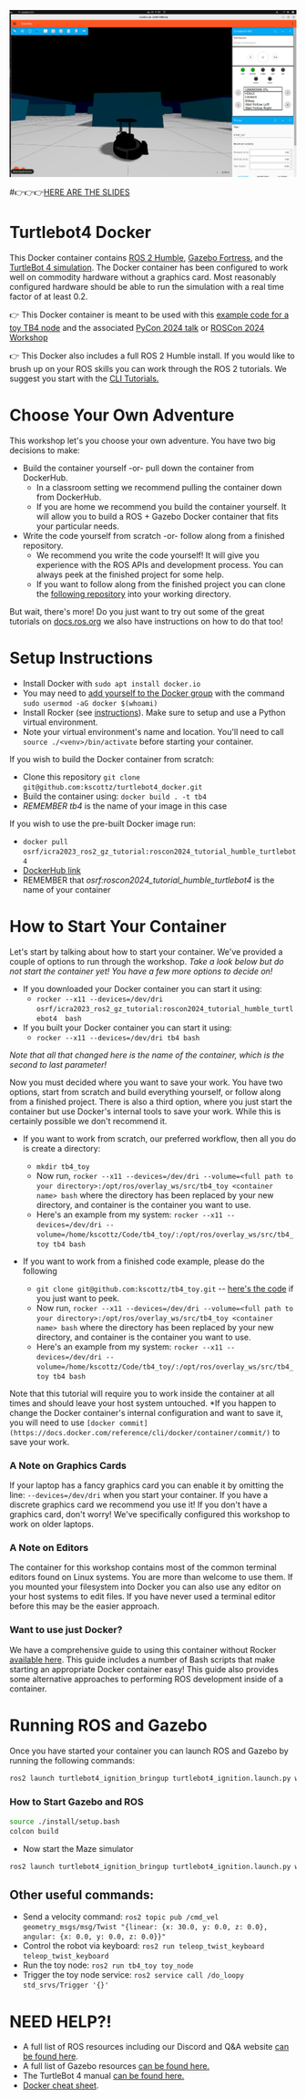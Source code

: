  ![The TurtleBot 4 Simulator in a Docker Container](/example.png)

#👉👉👉[HERE ARE THE SLIDES](https://docs.google.com/presentation/d/1V1LQblvSvm84qXzOgCCoJoYtR35na5vPyZZ5lZmNRJs/edit?usp=sharing)


# Turtlebot4 Docker

This Docker container contains [ROS 2 Humble](https://docs.ros.org/en/humble/), [Gazebo Fortress](https://gazebosim.org/docs/harmonic/install_ubuntu), and the [TurtleBot 4 simulation](https://turtlebot.github.io/turtlebot4-user-manual/). The Docker container has been configured to work well on commodity hardware without a graphics card. Most reasonably configured hardware should be able to run the simulation with a real time factor of at least 0.2.

👉 This Docker container is meant to be used with this [example code for a toy TB4 node](https://github.com/kscottz/tb4_toy) and the associated [PyCon 2024 talk](https://docs.google.com/presentation/d/1OaOoQi-Ja5go319JDQfb3lyBg6Azz5cfrdgx6MOJ7wc/edit?usp=sharing) or [ROSCon 2024 Workshop](https://docs.google.com/presentation/d/1V1LQblvSvm84qXzOgCCoJoYtR35na5vPyZZ5lZmNRJs/edit?usp=sharing)

👉 This Docker also includes a full ROS 2 Humble install. If you would like to brush up on your ROS skills you can work through the ROS 2 tutorials. We suggest you start with the [CLI Tutorials.](https://docs.ros.org/en/jazzy/Tutorials/Beginner-CLI-Tools.html)


# Choose Your Own Adventure

This workshop let's you choose your own adventure. You have two big decisions to make:

* Build the container yourself -or- pull down the container from DockerHub.
  * In a classroom setting we recommend pulling the container down from DockerHub.
  * If you are home we recommend you build the container yourself. It will allow you to build a ROS + Gazebo Docker container that fits your particular needs.
* Write the code yourself from scratch -or- follow along from a finished repository.
  * We recommend you write the code yourself! It will give you experience with the ROS APIs and development process. You can always peek at the finished project for some help.
  * If you want to follow along from the finished project you can clone the [following repository](https://github.com/kscottz/tb4_toy) into your working directory.

But wait, there's more! Do you just want to try out some of the great tutorials on [docs.ros.org](https://docs.ros.org/en/humble/) we also have instructions on how to do that too!

# Setup Instructions

* Install Docker with `sudo apt install docker.io`
* You may need to [add yourself to the Docker group](https://stackoverflow.com/questions/21871479/docker-cant-connect-to-docker-daemon) with the command `sudo usermod -aG docker $(whoami)` 
* Install Rocker (see [instructions](https://github.com/osrf/rocker)). Make sure to setup and use a Python virtual environment.
* Note your virtual environment's name and location. You'll need to call `source ./<venv>/bin/activate` before starting your container. 

If you wish to build the Docker container from scratch:

* Clone this repository `git clone git@github.com:kscottz/turtlebot4_docker.git`
* Build the container using: `docker build . -t tb4`
* *REMEMBER tb4* is the name of your image in this case

If you wish to use the pre-built Docker image run:

* `docker pull osrf/icra2023_ros2_gz_tutorial:roscon2024_tutorial_humble_turtlebot4`
* [DockerHub link](https://hub.docker.com/layers/osrf/icra2023_ros2_gz_tutorial/roscon2024_tutorial_humble_turtlebot4/images/sha256-dfee39926c310841cfe49df099577f8e66b9ef1af9f72ebac8d7a14e7fb809e6?context=repo)
* REMEMBER that *osrf:roscon2024_tutorial_humble_turtlebot4* is the name of your container

# How to Start Your Container

Let's start by talking about how to start your container. We've provided a couple of options to run through the workshop. *Take a look below but do not start the container yet! You have a few more options to decide on!* 

* If you downloaded your Docker container you can start it using:
  * `rocker --x11 --devices=/dev/dri  osrf/icra2023_ros2_gz_tutorial:roscon2024_tutorial_humble_turtlebot4  bash`
* If you built your Docker container you can start it using:
  * `rocker --x11 --devices=/dev/dri tb4 bash`

*Note that all that changed here is the name of the container, which is the second to last parameter!*

Now you must decided where you want to save your work. You have two options, start from scratch and build everything yourself, or follow along from a finished project. There is also a third option, where you just start the container but use Docker's internal tools to save your work. While this is certainly possible we don't recommend it.

* If you want to work from scratch, our preferred workflow, then all you do is create a directory:
  * `mkdir tb4_toy`
  * Now run, `rocker --x11 --devices=/dev/dri --volume=<full path to your directory>:/opt/ros/overlay_ws/src/tb4_toy <container name> bash` where the directory has been replaced by your new directory, and container is the container you want to use. 
  * Here's an example from my system: `rocker --x11 --devices=/dev/dri --volume=/home/kscottz/Code/tb4_toy/:/opt/ros/overlay_ws/src/tb4_toy tb4 bash`	

* If you want to work from a finished code example, please do the following
  * `git clone git@github.com:kscottz/tb4_toy.git` -- [here's the code](https://github.com/kscottz/tb4_toy) if you just want to peek. 
  * Now run, `rocker --x11 --devices=/dev/dri --volume=<full path to your directory>:/opt/ros/overlay_ws/src/tb4_toy <container name> bash` where the directory has been replaced by your new directory, and container is the container you want to use. 
  * Here's an example from my system: `rocker --x11 --devices=/dev/dri --volume=/home/kscottz/Code/tb4_toy/:/opt/ros/overlay_ws/src/tb4_toy tb4 bash`	


Note that this tutorial will require you to work inside the container at all times and should leave your host system untouched. *If you happen to change the Docker container's internal configuration and want to save it, you  will need to use `[docker commit](https://docs.docker.com/reference/cli/docker/container/commit/)` to save your work.

### A Note on Graphics Cards

If your laptop has a fancy graphics card you can enable it by omitting the line: `--devices=/dev/dri` when you start your container. If you have a discrete graphics card we recommend you use it! If you don't have a graphics card, don't worry! We've specifically configured this workshop to work on older laptops. 

### A Note on Editors

The container for this workshop contains most of the common terminal editors found on Linux systems. You are more than welcome to use them. If you mounted your filesystem into Docker you can also use any editor on your host systems to edit files. If you have never used a terminal editor before this may be the easier approach. 

### Want to use just Docker? 

We have a comprehensive guide to using this container without Rocker [available here](https://github.com/osrf/icra2023_ros2_gz_tutorial/tree/roscon2024/docker). This guide includes a number of Bash scripts that make starting an appropriate Docker container easy! This guide also provides some alternative approaches to performing ROS development inside of a container. 


# Running ROS and Gazebo

Once you have started your container you can launch ROS and Gazebo by running the following commands:

```bash
ros2 launch turtlebot4_ignition_bringup turtlebot4_ignition.launch.py world:=maze
```

### How to Start Gazebo and ROS

```bash
source ./install/setup.bash
colcon build
```

* Now start the Maze simulator

```bash
ros2 launch turtlebot4_ignition_bringup turtlebot4_ignition.launch.py world:=maze
```

## Other useful commands:

* Send a velocity command: `ros2 topic pub /cmd_vel geometry_msgs/msg/Twist "{linear: {x: 30.0, y: 0.0, z: 0.0}, angular: {x: 0.0, y: 0.0, z: 0.0}}"`
* Control the robot via keyboard: `ros2 run teleop_twist_keyboard teleop_twist_keyboard`
* Run the toy node: `ros2 run tb4_toy toy_node`
* Trigger the toy node service: `ros2 service call /do_loopy std_srvs/Trigger '{}'`


# NEED HELP?!

* A full list of ROS resources including our Discord and Q&A website [can be found here](https://github.com/ros2/).
* A full list of Gazebo resources [can be found here.](https://github.com/gazebosim)
* The TurtleBot 4 manual [can be found here.](https://turtlebot.github.io/turtlebot4-user-manual/)
* [Docker cheat sheet](https://dockerlabs.collabnix.com/docker/cheatsheet/). 
